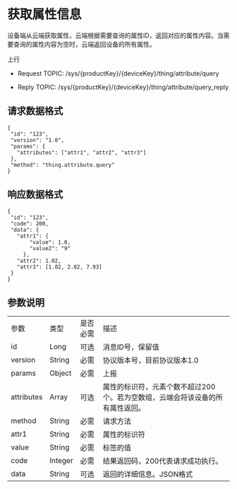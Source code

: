 # 获取属性信息

设备端从云端获取属性，云端根据需要查询的属性ID，返回对应的属性内容。当需要查询的属性内容为空时，云端返回设备的所有属性。

上行
- Request TOPIC: /sys/{productKey}/{deviceKey}/thing/attribute/query

- Reply TOPIC: /sys/{productKey}/{deviceKey}/thing/attribute/query_reply

## 请求数据格式

```
{
 "id": "123",
 "version": "1.0",
 "params": {
   "attributes": ["attr1", "attr2", "attr3"]
 },
 "method": "thing.attribute.query"
}
```

## 响应数据格式

```
{
 "id": "123",
 "code": 200,
 "data": {
   "attr1": {
       "value": 1.0,
       "value2": "9"
     },
   "attr2": 1.02,
   "attr3": [1.02, 2.02, 7.93]
 }
}
```

## 参数说明

<table>
  <tr>
    <td>参数</td>
    <td>类型</td>
    <td>是否必需</td>
    <td>描述</td>
  </tr>
  <tr>
    <td>id</td>
    <td>Long</td>
    <td>可选 </td>
    <td>消息ID号，保留值 </td>
  </tr>
  <tr>
    <td>version</td>
    <td>String</td>
    <td>必需 </td>
    <td>协议版本号，目前协议版本1.0</td>
  </tr>
  <tr>
    <td>params</td>
    <td>Object</td>
    <td>必需 </td>
    <td>上报 </td>
  </tr>
  <tr>
    <td>attributes</td>
    <td>Array</td>
    <td>可选 </td>
    <td>属性的标识符，元素个数不超过200个。若为空数组，云端会将该设备的所有属性返回。 </td>
  </tr>
  <tr>
    <td>method</td>
    <td>String</td>
    <td>必需 </td>
    <td>请求方法 </td>
  </tr>
  <tr>
    <td>attr1</td>
    <td>String</td>
    <td>必需 </td>
    <td>属性的标识符 </td>
  </tr>
  <tr>
    <td>value</td>
    <td>String</td>
    <td>必需 </td>
    <td>标签的值 </td>
  </tr>
  <tr>
    <td>code</td>
    <td>Integer</td>
    <td>必需 </td>
    <td>结果返回码，200代表请求成功执行。 </td>
  </tr>
  <tr>
    <td>data</td>
    <td>String</td>
    <td>可选 </td>
    <td>返回的详细信息。JSON格式 </td>
  </tr>
</table>
